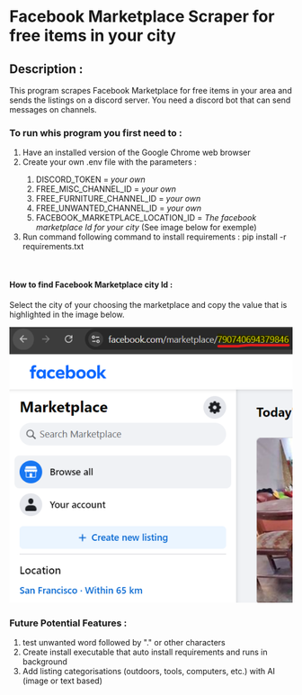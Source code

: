 # Facebook Marketplace Scraper for free items in your city

## Description :
This program scrapes Facebook Marketplace for free items in your area and sends the listings on a discord server.
You need a discord bot that can send messages on channels.

### To run whis program you first need to :
<ol>
  <li>Have an installed version of the Google Chrome web browser</li>
  <li>Create your own .env file with the parameters :</li>
    <ol>
        <li>DISCORD_TOKEN = <em>your own</em></li>
        <li>FREE_MISC_CHANNEL_ID = <em>your own</em></li>
        <li>FREE_FURNITURE_CHANNEL_ID = <em>your own</em></li>
        <li>FREE_UNWANTED_CHANNEL_ID = <em>your own</em></li>
        <li>FACEBOOK_MARKETPLACE_LOCATION_ID = <em>The facebook marketplace Id for your city</em> (See image below for exemple)</li>
    </ol> 
  <li>Run command following command to install requirements : pip install -r requirements.txt</li>
</ol> 

<br>

#### How to find Facebook Marketplace city Id : 
Select the city of your choosing the marketplace and copy the value that is highlighted in the image below.

![Exemple](Documentation/MarketplaceLocationStringExemple.png)

### Future Potential Features :
<ol>
  <li>test unwanted word followed by "." or other characters</li>
  <li>Create install executable that auto install requirements and runs in background</li>
  <li>Add listing categorisations (outdoors, tools, computers, etc.) with AI (image or text based) </li>
</ol> 